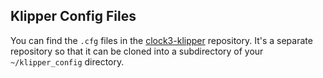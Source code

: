 ## Klipper Config Files

You can find the `.cfg` files in the [clock3-klipper](../../../../../clock3-klipper) repository. It's a separate repository so that it can be cloned into a subdirectory of your `~/klipper_config` directory.
